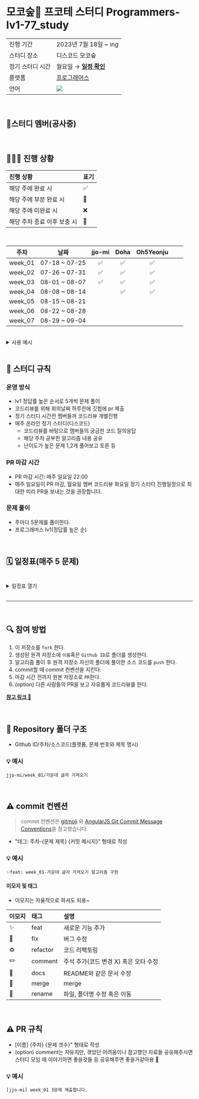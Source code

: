 # 모코숲🌿 프코테 스터디 Programmers-lv1-77_study

<table>
  <tr>
    <td>진행 기간</td>
    <td>2023년 7월 18일 ~ ing </td>
  </tr>
  <tr>
    <td>스터디 장소</td>
    <td>디스코드 모코숲</td>
  </tr>
  <tr>
    <td>정기 스터디 시간</td>
    <td>월요일 &rarr; <a href="https://www.notion.so/lv0-100-418a80c3946e4b0fa023dd849c35320e"><b>일정 확인</b></a></td>
  </tr>
  <tr>
    <td>플랫폼</td>
    <td><a href="https://school.programmers.co.kr/learn/challenges?order=acceptance_desc&levels=1&languages=javascript&page=2">프로그래머스</a></td>
  </tr>
  <tr>
    <td>언어</td>
    <td><img src="https://img.shields.io/badge/javascript-F7DF1E?style=for-the-badge&logo=javascript&logoColor=black">
    </td>
  </tr>
</table>

<br/>

## 🌿스터디 멤버(공사중)

<br/>

## 🧑🏻‍💻 진행 상황

| 진행 상황                   | 표기 |
| :-------------------------- | :--- |
| 해당 주에 완료 시           | ✅   |
| 해당 주에 부분 완료 시      | 🔢   |
| 해당 주에 미완료 시         | ❌   |
| 해당 주차 종료 이후 보충 시 | 🔺   |

<br>


|  주차   |     날짜      | jjo-mi | Doha |  Oh5Yeonju   |     |     |
| :-----: | :-----------: | :----: | :--: | :-: | :-: | :-: |
| week_01 | 07-18 ~ 07-25 |   ✅   |  ✅  |  ✅   |     |     |
| week_02 | 07-26 ~ 07-31 |   ✅   |  ✅  |  ✅   |     |     |
| week_03 | 08-01 ~ 08-07 |   ✅   |  ✅  |  ✅   |     |     |
| week_04 | 08-08 ~ 08-14 |        |  ✅  |  ✅   |     |     |
| week_05 | 08-15 ~ 08-21 |        |      |     |     |     |
| week_06 | 08-22 ~ 08-28 |        |      |     |     |     |
| week_07 | 08-29 ~ 09-04 |        |      |     |     |     |


<br>
  <details>
    <summary>사용 예시</summary>
     ![image](https://github.com/jjo-mi/Programmers-lv1-77_study/assets/116716381/b165a5d7-45ff-4887-b12a-adf3e3aead1c)
  </details>

<br/>

## 📌 스터디 규칙

### 운영 방식

- lv1 정답률 높은 순서로 5개씩 문제 풀이
- 코드리뷰를 위해 회의날짜 하루전에 깃헙에 pr 제출
- 정기 스터디 시간전 멤버들꺼 코드리뷰 개별진행
- 매주 온라인 정기 스터디(디스코드)
  - 코드리뷰를 바탕으로 멤버들의 궁금한 코드 질의응답
  - 해당 주차 공부한 알고리즘 내용 공유
  - 난이도가 높은 문제 1,2개 풀어보고 토론 등

### PR 마감 시간

- PR 마감 시간: 매주 일요일 22:00
- 매주 일요일이 PR 마감, 월요일 멤버 코드리뷰 화요일 정기 스터디 진행일정으로 최대한 미리 PR을 보내는 것을 권장합니다.

### 문제 풀이

- 주마다 5문제를 풀이한다.
- 프로그래머스 lv1(정답률 높은 순)

<br/>

## 🗓 일정표(매주 5 문제)

<br>
  <details>
    <summary>일정표 열기</summary>
   
  | 주차 | 날짜 | 문제 | 난이도 | 비고 |
  |:---:|:---:|:---:|:---:|:---:|
  | week_01 | 07-18 ~ 07-24  | <img width="500px" src="https://github.com/jjo-mi/Programmers-lv1-77_study/assets/116716381/3644ed8d-c54d-4f2a-b294-333305af90a5">| <img height="20px" width="25px" src="https://static.solved.ac/tier_small/5.svg"/> | <br><br><br><br> |
  | week_02 | 07-25 ~ 07-31  |  <img width="500px" src="https://github.com/jjo-mi/Programmers-lv1-77_study/assets/116716381/6514b661-3c67-4a5e-94d5-cf0fd96d11cc"> | <img height="20px" width="25px" src="https://static.solved.ac/tier_small/5.svg"/> | <br><br><br><br> |
  | week_03 | 08-01 ~ 08-07  |  <img width="500px" src="https://github.com/jjo-mi/Programmers-lv1-77_study/assets/116716381/f76ad1ba-7d30-454d-b228-66fc2e5560d8"> | <img height="20px" width="25px" src="https://static.solved.ac/tier_small/5.svg"/> | <br><br><br><br> |
  | week_04 | 08-08 ~ 08-15  |  <img width="500px" src="https://github.com/jjo-mi/Programmers-lv1-77_study/assets/116716381/2206b32f-56f3-4ea5-9b89-0e5e26a0c8eb"> | <img height="20px" width="25px" src="https://static.solved.ac/tier_small/5.svg"/> | <br><br><br><br> |

  </details>
<br/>

---

<br/>

## 🔍 참여 방법

1. 이 저장소를 `fork` 한다.
2. 생성된 원격 저장소에 `이름`혹은 `Github ID`로 폴더를 생성한다.
3. 알고리즘 풀이 후 원격 저장소 자신의 폴더에 풀이한 소스 코드를 `push` 한다.
4. commit할 때 commit 컨벤션을 지킨다.
5. 마감 시간 전까지 원본 저장소로 `PR`한다.
6. (option) 다른 사람들의 PR을 보고 자유롭게 코드리뷰를 한다.

<a href="https://waytocse.tistory.com/59"><b>참고 링크 🔗</b></a>

<br/>

## 📁 Repository 폴더 구조

- Github ID/주차/소스코드(플랫폼, 문제 번호와 제목 명시)

### 💡 예시

`jjo-mi/week_01/가운데 글자 가져오기`

<br/>

## ⚠️ commit 컨벤션

> commit 컨벤션은 [gitmoji](https://gitmoji.dev/)
> 와 [AngularJS Git Commit Message Conventions](https://gist.github.com/stephenparish/9941e89d80e2bc58a153)을 참고했습니다.

- "태그: 주차-{문제 제목} {커밋 메시지}" 형태로 작성

### 💡 예시

`✨feat: week_01-가운데 글자 가져오기 알고리즘 구현`

#### 이모지 및 태그

- 이모지는 자율적으로 하셔도 되용~

| 이모지 | 태그     | 설명                                  |
| :----- | :------- | :------------------------------------ |
| ✨     | feat     | 새로운 기능 추가                      |
| 🐛     | fix      | 버그 수정                             |
| ♻️     | refactor | 코드 리팩토링                         |
| ✏️     | comment  | 주석 추가(코드 변경 X) 혹은 오타 수정 |
| 📝     | docs     | README와 같은 문서 수정               |
| 🔀     | merge    | merge                                 |
| 🚚     | rename   | 파일, 폴더명 수정 혹은 이동           |

<br/>

## ⚠️ PR 규칙

- [이름] {주차} {문제 갯수}" 형태로 작성
- (option) comment는 자유지만, 겪었던 어려움이나 참고했던 자료들 공유해주시면 스터디 모임 때 이야기하면 좋을것들 등 공유해주면 좋을거같아용 🙂

### 💡 예시

`[jjo-mi] week_01 3문제 제출합니다.`
